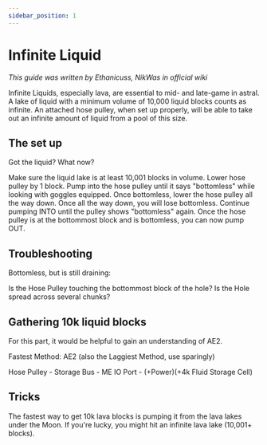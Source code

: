 ```yaml
---
sidebar_position: 1
---
```


# Infinite Liquid

_This guide was written by Ethanicuss, NikWas in official wiki_

Infinite Liquids, especially lava, are essential to mid- and late-game in
astral. A lake of liquid with a minimum volume of 10,000 liquid blocks counts as
infinite. An attached hose pulley, when set up properly, will be able to take
out an infinite amount of liquid from a pool of this size.

## The set up

Got the liquid? What now?

Make sure the liquid lake is at least 10,001 blocks in volume. Lower hose pulley
by 1 block. Pump into the hose pulley until it says "bottomless" while looking
with goggles equipped. Once bottomless, lower the hose pulley all the way down.
Once all the way down, you will lose bottomless. Continue pumping INTO until the
pulley shows "bottomless" again. Once the hose pulley is at the bottommost block
and is bottomless, you can now pump OUT.

## Troubleshooting

Bottomless, but is still draining:

Is the Hose Pulley touching the bottommost block of the hole? Is the Hole spread
across several chunks?

## Gathering 10k liquid blocks

For this part, it would be helpful to gain an understanding of AE2.

Fastest Method: AE2 (also the Laggiest Method, use sparingly)

Hose Pulley - Storage Bus - ME IO Port - (+Power)(+4k Fluid Storage Cell)

## Tricks

The fastest way to get 10k lava blocks is pumping it from the lava lakes under
the Moon. If you're lucky, you might hit an infinite lava lake (10,001+ blocks).
